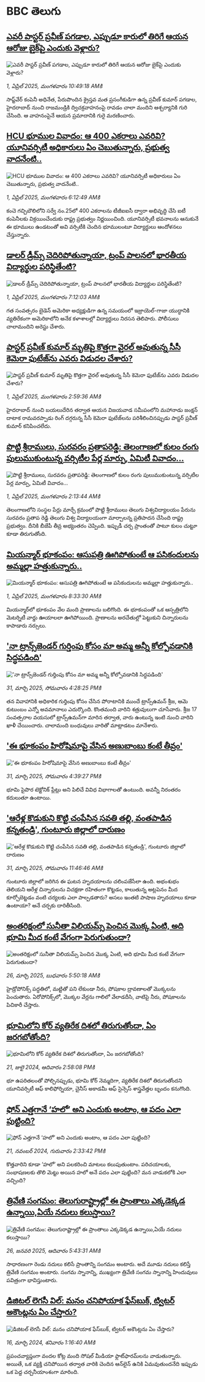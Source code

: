 # BBC తెలుగు## [ఎవరీ పాస్టర్ ప్రవీణ్ పగడాల, ఎప్పుడూ కారులో తిరిగే ఆయన ఆరోజు బైక్‌పై ఎందుకు వెళ్లారు?](https://www.bbc.com/telugu/articles/c0r589exz4no?at_campaign=githubrss)![ఎవరీ పాస్టర్ ప్రవీణ్ పగడాల, ఎప్పుడూ కారులో తిరిగే ఆయన ఆరోజు బైక్‌పై ఎందుకు వెళ్లారు?](https://ichef.bbci.co.uk/ace/standard/240/cpsprodpb/8d59/live/822d81a0-0ee7-11f0-9471-fd068d782b6b.jpg)_1, ఏప్రిల్ 2025, మంగళవారం 10:49:18 AMకి_సాప్ట్‌వేర్ కంపెనీ అధినేత, పేరుపొందిన క్రైస్తవ మత ప్రసంగీకుడిగా ఉన్న ప్రవీణ్ కుమార్ పగడాల, హైదరాబాద్ నుంచి రాజమండ్రికి ద్విచక్రవాహనంపై రావడం చాలా మందిని ఆశ్చర్యానికి గురి చేసింది. ఆ వాహనంపైనే ఆయన ప్రమాదానికి గురై మరణించారు.## [HCU భూముల వివాదం: ఆ 400 ఎకరాలు ఎవరివి? యూనివర్సిటీ  అధికారులు ఏం చెబుతున్నారు, ప్రభుత్వ వాదనేంటి.. ](https://www.bbc.com/telugu/articles/cn4wz3n3v3ro?at_campaign=githubrss)![HCU భూముల వివాదం: ఆ 400 ఎకరాలు ఎవరివి? యూనివర్సిటీ  అధికారులు ఏం చెబుతున్నారు, ప్రభుత్వ వాదనేంటి.. ](https://ichef.bbci.co.uk/ace/standard/240/cpsprodpb/10ef/live/7c5046a0-0ec4-11f0-ba12-8d27eb561761.jpg)_1, ఏప్రిల్ 2025, మంగళవారం 6:12:49 AMకి_కంచె గచ్చిబౌలిలోని సర్వే నం.25లో 400 ఎకరాలను టీజీఐఐసీ ద్వారా అభివృద్ధి చేసి ఐటీ కంపెనీలకు విక్రయించేందుకు రాష్ట్ర ప్రభుత్వం నిర్ణయించింది. యూనివర్సిటీ భవనాలను ఆనుకునే ఈ భూములు ఉండటంతో అవి వర్సిటీకి చెందిన భూములంటూ విద్యార్థులు ఆందోళనలు చేస్తున్నారు.## [డాలర్ డ్రీమ్స్ చెదిరిపోతున్నాయా, ట్రంప్ పాలనలో భారతీయ విద్యార్థుల పరిస్థితేంటి?](https://www.bbc.com/telugu/articles/cn4wzxyx20no?at_campaign=githubrss)![డాలర్ డ్రీమ్స్ చెదిరిపోతున్నాయా, ట్రంప్ పాలనలో భారతీయ విద్యార్థుల పరిస్థితేంటి?](https://ichef.bbci.co.uk/ace/standard/240/cpsprodpb/ea61/live/22036ee0-0ec2-11f0-8f09-13e8c6b5fbba.jpg)_1, ఏప్రిల్ 2025, మంగళవారం 7:12:03 AMకి_గత సంవత్సరం బైడెన్ అమెరికా అధ్యక్షుడిగా ఉన్న సమయంలో ఇజ్రాయెల్-గాజా యుద్ధానికి వ్యతిరేకంగా అమెరికాలోని అనేక కళాశాలల్లో విద్యార్థులు నిరసన తెలిపారు. పోలీసులు చాలామందిని అరెస్టు చేశారు.## [పాస్టర్ ప్రవీణ్ కుమార్ మృతిపై కొత్తగా వైరల్ అవుతున్న సీసీ కెమెరా ఫుటేజ్‌ను ఎవరు విడుదల చేశారు?](https://www.bbc.com/telugu/articles/cd02zvj4p70o?at_campaign=githubrss)![పాస్టర్ ప్రవీణ్ కుమార్ మృతిపై కొత్తగా వైరల్ అవుతున్న సీసీ కెమెరా ఫుటేజ్‌ను ఎవరు విడుదల చేశారు?](https://ichef.bbci.co.uk/ace/standard/240/cpsprodpb/ac33/live/7c5c8600-0ea0-11f0-96d4-0176469b616f.jpg)_1, ఏప్రిల్ 2025, మంగళవారం 2:59:36 AMకి_హైదరాబాద్ నుంచి బయలుదేరిన తర్వాత ఆయన విజయవాడ సమీపంలోని మహానాడు జంక్షన్  దాటాక రామవరప్పాడు రింగ్‌ దగ్గరున్న సీసీ కెమెరా ఫుటేజ్‌లను  పరిశీలించినప్పుడు పాస్టర్ ప్రవీణ్‌ కుమార్ కనిపించలేదు.## [పొట్టి శ్రీరాములు, సురవరం ప్రతాపరెడ్డి:  తెలంగాణలో కులం రంగు పులుముకుంటున్న వర్సిటీల పేర్ల మార్పు, ఏమిటీ వివాదం...  ](https://www.bbc.com/telugu/articles/c0l08l32xkro?at_campaign=githubrss)![పొట్టి శ్రీరాములు, సురవరం ప్రతాపరెడ్డి:  తెలంగాణలో కులం రంగు పులుముకుంటున్న వర్సిటీల పేర్ల మార్పు, ఏమిటీ వివాదం...  ](https://ichef.bbci.co.uk/ace/standard/240/cpsprodpb/9551/live/89f7eea0-0eb2-11f0-ba12-8d27eb561761.jpg)_1, ఏప్రిల్ 2025, మంగళవారం 2:13:44 AMకి_తెలంగాణలోని సంస్థల పేర్లు మార్చే క్రమంలో పొట్టి శ్రీరాములు తెలుగు విశ్వవిద్యాలయం పేరును సురవరం ప్రతాప రెడ్డి తెలుగు విశ్వ విద్యాలయంగా మార్చాలన్న ప్రతిపాదన చేసింది రాష్ట్ర ప్రభుత్వం. దీనికి బీజేపీ తీవ్ర అభ్యంతరం చెప్పింది. ఇప్పుడీ చర్చ ప్రాంతంతో పాటూ కులం చుట్టూ కూడా తిరుగుతోంది.## [మియన్మార్ భూకంపం: ఆసుపత్రి ఊగిపోతుంటే ఆ పసికందులను అమ్మల్లా హత్తుకున్నారు..](https://www.bbc.com/telugu/articles/c985yn65dd3o?at_campaign=githubrss)![మియన్మార్ భూకంపం: ఆసుపత్రి ఊగిపోతుంటే ఆ పసికందులను అమ్మల్లా హత్తుకున్నారు..](https://ichef.bbci.co.uk/ace/standard/240/cpsprodpb/6d7c/live/3bd19f80-0ed2-11f0-b234-07dc7691c360.jpg)_1, ఏప్రిల్ 2025, మంగళవారం 8:33:30 AMకి_మియన్మార్‌లో భూకంపం వేల మంది ప్రాణాలను బలిగొంది. ఈ భూకంపంతో ఒక ఆస్పత్రిలోని మెటర్నిటీ వార్డు ఊయాలలా ఊగిపోయింది. ప్రాణాలను అరచేతుల్లో పెట్టుకుని చిన్నారులను కాపాడారు నర్సులు.## ['నా ట్రాన్స్‌జెండర్ గుర్తింపు కోసం మా అమ్మ అన్నీ కోల్పోవడానికి సిద్ధపడింది'](https://www.bbc.com/telugu/articles/ce3q13r2ez0o?at_campaign=githubrss)!['నా ట్రాన్స్‌జెండర్ గుర్తింపు కోసం మా అమ్మ అన్నీ కోల్పోవడానికి సిద్ధపడింది'](https://ichef.bbci.co.uk/ace/standard/240/cpsprodpb/01f2/live/9c61c0c0-0e2b-11f0-b851-29ea4ea8a4cd.jpg)_31, మార్చి 2025, సోమవారం 4:28:25 PMకి_తన వివాహానికి అధికారిక గుర్తింపు కోసం చేసిన పోరాటానికి ముందే ట్రాన్స్‌‌ఉమన్ శ్రీజ, ఆమె కుటుంబం ఎన్నో అవమానాలు ఎదుర్కొంది. కొంతమంది వారిని శత్రువులుగా చూసేవారు. శ్రీజ 17 సంవత్సరాల వయసులో ట్రాన్స్‌‌ఉమన్‌గా మారిన తర్వాత, వారు ఉంటున్న ఇంటి నుంచి వారిని ఖాళీ చేయించారు. చాలామంది బంధువులు వారితో మాట్లాడటం మానేశారు.## ['ఈ భూకంపం హిరోషిమాపై వేసిన అణుబాంబు కంటే తీవ్రం'](https://www.bbc.com/telugu/articles/cy8e97mxz0ko?at_campaign=githubrss)!['ఈ భూకంపం హిరోషిమాపై వేసిన అణుబాంబు కంటే తీవ్రం'](https://ichef.bbci.co.uk/ace/standard/240/cpsprodpb/6aca/live/e5c4cec0-0e48-11f0-ba12-8d27eb561761.jpg)_31, మార్చి 2025, సోమవారం 4:39:27 PMకి_భూమి పైపొర టెక్టోనిక్ ప్లేట్లు అని పిలిచే వివిధ విభాగాలతో ఉంటుంది. అవన్నీ నిరంతరం కదులుతూ ఉంటాయి.## ['ఆరేళ్ల కొడుకుని కొట్టి చంపేసిన సవతి తల్లి, వంతపాడిన కన్నతండ్రి', గుంటూరు జిల్లాలో దారుణం](https://www.bbc.com/telugu/articles/cpvr2ymlwrwo?at_campaign=githubrss)!['ఆరేళ్ల కొడుకుని కొట్టి చంపేసిన సవతి తల్లి, వంతపాడిన కన్నతండ్రి', గుంటూరు జిల్లాలో దారుణం](https://ichef.bbci.co.uk/ace/standard/240/cpsprodpb/d7e8/live/a7e27b00-0e22-11f0-8331-61229d24cb73.jpg)_31, మార్చి 2025, సోమవారం 11:46:46 AMకి_గుంటూరు జిల్లాలో జరిగిన ఈ ఘటన హృదయాలను చలింపజేసేలా ఉంది. అభంశుభం తెలియని ఆరేళ్ల చిన్నారులను విచక్షణా రహితంగా కొట్టడం, కాలుతున్న అట్లపెనం మీద కూర్చోబెట్టడం వంటి చర్యలకు ఎలా పాల్పడతారు? అసలు ఇంతటి పాషాణ హృదయాలు కూడా ఉంటాయా? అనే చర్చకు దారితీసింది.## [అంతరిక్షంలో సునీతా విలియమ్స్ పెంచిన మొక్క ఏంటి, అది భూమి మీద కంటే వేగంగా పెరుగుతుందా?](https://www.bbc.com/telugu/articles/c1mn43gmj39o?at_campaign=githubrss)![అంతరిక్షంలో సునీతా విలియమ్స్ పెంచిన మొక్క ఏంటి, అది భూమి మీద కంటే వేగంగా పెరుగుతుందా?](https://ichef.bbci.co.uk/ace/standard/240/cpsprodpb/931a/live/71e4f570-0966-11f0-94d4-6f954f5dcfa3.jpg)_26, మార్చి 2025, బుధవారం 5:50:18 AMకి_హైడ్రోపోనిక్స్‌ పద్ధతిలో, మట్టితో పని లేకుండా నీరు, పోషకాల ద్రావణాలతో మొక్కలను పెంచుతారు. ఏరోపోనిక్స్‌లో, మొక్కల వేర్లను గాలిలో వేలాడదీసి, వాటిపై నీరు, పోషకాలను పిచికారీ చేస్తారు.## [భూమిలోని కోర్ వ్యతిరేక దిశలో తిరుగుతోందా, ఏం జరగబోతోంది?](https://www.bbc.com/telugu/articles/crgr7rnd7g4o?at_campaign=githubrss)![భూమిలోని కోర్ వ్యతిరేక దిశలో తిరుగుతోందా, ఏం జరగబోతోంది?](https://ichef.bbci.co.uk/ace/standard/240/cpsprodpb/cc28/live/4457bc00-3ec3-11ef-b2f4-77406157b906.jpg)_21, జులై 2024, ఆదివారం 2:58:08 PMకి_భూ ఉపరితలంతో పోల్చినప్పుడు, భూమి కోర్ నెమ్మదిగా, వ్యతిరేక దిశలో తిరుగుతోందని యూనివర్సిటీ ఆఫ్ కాలిఫోర్నియా, చైనీస్ అకాడమీ ఆఫ్ సైన్సెస్‌ శాస్త్రవేత్తల బృందం కనుగొంది.## [ఫోన్ ఎత్తగానే ‘హలో’ అని ఎందుకు అంటాం, ఆ పదం ఎలా పుట్టింది?](https://www.bbc.com/telugu/articles/cgj7x7gdjq4o?at_campaign=githubrss)![ఫోన్ ఎత్తగానే ‘హలో’ అని ఎందుకు అంటాం, ఆ పదం ఎలా పుట్టింది?](https://ichef.bbci.co.uk/ace/standard/240/cpsprodpb/0618/live/7a20ebb0-a807-11ef-b21e-5359bd56d02f.jpg)_21, నవంబర్ 2024, గురువారం 2:33:42 PMకి_కొత్తవారిని కూడా ‘హలో’ అని పలకరించి మాటలు కలుపుతుంటాం.  పరిచయాలకు, సంభాషణలకు తొలి మెట్టు అయిన హలో అనే పదం ఎలా పుట్టింది? మన వాడుకలోకి ఎలా వచ్చింది?## [త్రివేణి సంగమం: తెలుగురాష్ట్రాల్లో ఈ ప్రాంతాలు ఎక్కడెక్కడ ఉన్నాయి,ఏయే నదులు కలుస్తాయి? ](https://www.bbc.com/telugu/articles/cz7elrr17jeo?at_campaign=githubrss)![త్రివేణి సంగమం: తెలుగురాష్ట్రాల్లో ఈ ప్రాంతాలు ఎక్కడెక్కడ ఉన్నాయి,ఏయే నదులు కలుస్తాయి? ](https://ichef.bbci.co.uk/ace/standard/240/cpsprodpb/9dad/live/7f50e780-da42-11ef-a37f-eba91255dc3d.jpg)_26, జనవరి 2025, ఆదివారం 5:43:31 AMకి_సాధారణంగా రెండు నదులు కలిసే ప్రాంతాన్ని సంగమం అంటారు. అదే మూడు నదులు కలిస్తే త్రివేణి సంగమం అంటారు. సంగమ స్నానాన్ని, ముఖ్యంగా త్రివేణి సంగమ స్నానాన్ని హిందువులు పవిత్రంగా భావిస్తుంటారు.## [డిజిటల్ లెగసీ విల్: మనం చనిపోయాక ఫేస్‌బుక్, ట్విటర్‌ అకౌంట్లను ఏం చేస్తారు?](https://www.bbc.com/telugu/articles/cx0zl1qeyq2o?at_campaign=githubrss)![డిజిటల్ లెగసీ విల్: మనం చనిపోయాక ఫేస్‌బుక్, ట్విటర్‌ అకౌంట్లను ఏం చేస్తారు?](https://ichef.bbci.co.uk/ace/standard/240/cpsprodpb/bea2/live/2323ffd0-e2d4-11ee-9410-0f893255c2a0.jpg)_16, మార్చి 2024, శనివారం 1:16:40 AMకి_ప్రపంచవ్యాప్తంగా వందల కోట్ల మంది సోషల్ మీడియా ఫ్లాట్‌ఫారమ్‌లను వాడుతున్నారు. అయితే, ఒక వ్యక్తి చనిపోయిన తర్వాత వారికి చెందిన ఆన్‌లైన్ ఉనికి ఏమవుతుందనేది ఇప్పుడు ఒక పెద్ద చర్చనీయాంశంగా మారింది.